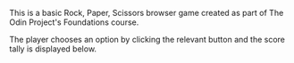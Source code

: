 This is a basic Rock, Paper, Scissors browser game created as part of The Odin Project's Foundations course.

The player chooses an option by clicking the relevant button and the score tally is displayed below.